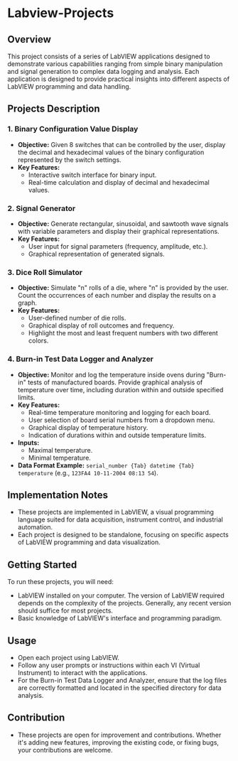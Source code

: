 # Labview-Projects

## Overview

This project consists of a series of LabVIEW applications designed to demonstrate various capabilities ranging from simple binary manipulation and signal generation to complex data logging and analysis. Each application is designed to provide practical insights into different aspects of LabVIEW programming and data handling.

## Projects Description


### 1. Binary Configuration Value Display

- **Objective:** Given 8 switches that can be controlled by the user, display the decimal and hexadecimal values of the binary configuration represented by the switch settings.
- **Key Features:**
  - Interactive switch interface for binary input.
  - Real-time calculation and display of decimal and hexadecimal values.

### 2. Signal Generator

- **Objective:** Generate rectangular, sinusoidal, and sawtooth wave signals with variable parameters and display their graphical representations.
- **Key Features:**
  - User input for signal parameters (frequency, amplitude, etc.).
  - Graphical representation of generated signals.

### 3. Dice Roll Simulator

- **Objective:** Simulate "n" rolls of a die, where "n" is provided by the user. Count the occurrences of each number and display the results on a graph.
- **Key Features:**
  - User-defined number of die rolls.
  - Graphical display of roll outcomes and frequency.
  - Highlight the most and least frequent numbers with two different colors.

### 4. Burn-in Test Data Logger and Analyzer

- **Objective:** Monitor and log the temperature inside ovens during "Burn-in" tests of manufactured boards. Provide graphical analysis of temperature over time, including duration within and outside specified limits.
- **Key Features:**
  - Real-time temperature monitoring and logging for each board.
  - User selection of board serial numbers from a dropdown menu.
  - Graphical display of temperature history.
  - Indication of durations within and outside temperature limits.
- **Inputs:**
  - Maximal temperature.
  - Minimal temperature.
- **Data Format Example:** `serial_number {Tab} datetime {Tab} temperature` (e.g., `123FA4 10-11-2004 08:13 54`).

## Implementation Notes

- These projects are implemented in LabVIEW, a visual programming language suited for data acquisition, instrument control, and industrial automation.
- Each project is designed to be standalone, focusing on specific aspects of LabVIEW programming and data visualization.

## Getting Started

To run these projects, you will need:
- LabVIEW installed on your computer. The version of LabVIEW required depends on the complexity of the projects. Generally, any recent version should suffice for most projects.
- Basic knowledge of LabVIEW's interface and programming paradigm.

## Usage

- Open each project using LabVIEW.
- Follow any user prompts or instructions within each VI (Virtual Instrument) to interact with the applications.
- For the Burn-in Test Data Logger and Analyzer, ensure that the log files are correctly formatted and located in the specified directory for data analysis.

## Contribution

- These projects are open for improvement and contributions. Whether it's adding new features, improving the existing code, or fixing bugs, your contributions are welcome.


